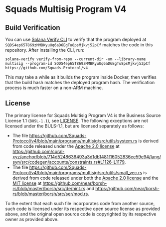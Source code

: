 # Squads Multisig Program V4

## Build Verification

You can use [Solana Verify CLI](https://github.com/Ellipsis-Labs/solana-verifiable-build) to verify that the program deployed at `SQDS4ep65T869zMMBKyuUq6aD6EgTu8psMjkvj52pCf` matches the code in this repository. After installing the CLI, run:

```
solana-verify verify-from-repo --current-dir -um --library-name multisig --program-id SQDS4ep65T869zMMBKyuUq6aD6EgTu8psMjkvj52pCf https://github.com/Squads-Protocol/v4
```

This may take a while as it builds the program inside Docker, then verifies that the build hash matches the deployed program hash. The verification process is much faster on a non-ARM machine.


## License

The primary license for Squads Multisig Program V4 is the Business Source License 1.1 (`BUSL-1.1`), see [LICENSE](./LICENSE). The following exceptions are not licensed under the BULS-1.1, but are licensed separately as follows:

- The file <https://github.com/Squads-Protocol/v4/blob/main/programs/multisig/src/utils/system.rs> is derived from code released under the [Apache 2.0 license](https://github.com/coral-xyz/anchor/blob/master/LICENSE) at <https://github.com/coral-xyz/anchor/blob/714d5248636493a3d1db1481f16052836ee59e94/lang/syn/src/codegen/accounts/constraints.rs#L1126-L1179>.
- The file <https://github.com/Squads-Protocol/v4/blob/main/programs/multisig/src/utils/small_vec.rs> is derived from code released under both the [Apache 2.0 license](https://github.com/near/borsh-rs/blob/master/LICENSE-APACHE) and the [MIT license](https://github.com/near/borsh-rs/blob/master/LICENSE-MIT) at <https://github.com/near/borsh-rs/blob/master/borsh/src/de/hint.rs> and <https://github.com/near/borsh-rs/blob/master/borsh/src/ser/mod.rs>.

To the extent that each such file incorporates code from another source, such code is licensed under its respective open source license as provided above, and the original open source code is copyrighted by its respective owner as provided above.